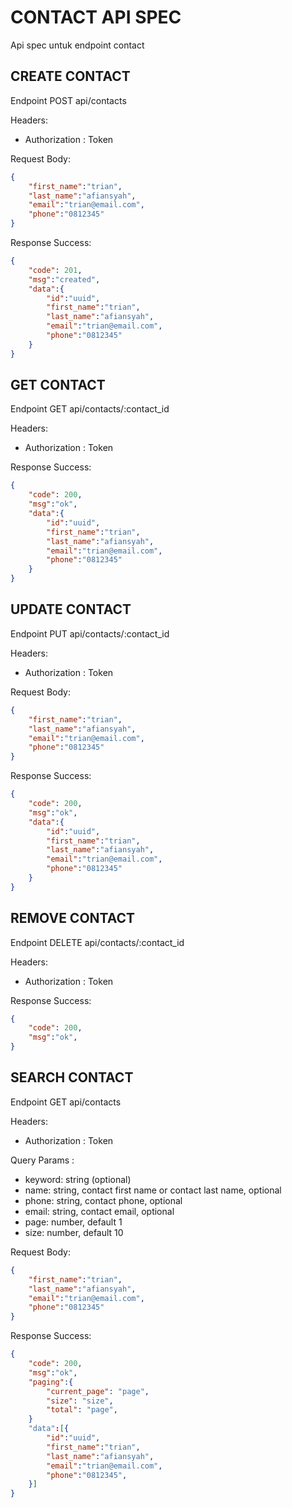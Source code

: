 # CONTACT API SPEC
Api spec untuk endpoint contact
## CREATE CONTACT

Endpoint POST api/contacts

Headers:
- Authorization : Token

Request Body:
```json
{
    "first_name":"trian",
    "last_name":"afiansyah",
    "email":"trian@email.com",
    "phone":"0812345"
}
```

Response Success:
```json
{
    "code": 201,
    "msg":"created",
    "data":{
        "id":"uuid",
        "first_name":"trian",
        "last_name":"afiansyah",
        "email":"trian@email.com",
        "phone":"0812345"
    }
}
```

## GET CONTACT

Endpoint GET api/contacts/:contact_id

Headers:
- Authorization : Token

Response Success:
```json
{
    "code": 200,
    "msg":"ok",
    "data":{
        "id":"uuid",
        "first_name":"trian",
        "last_name":"afiansyah",
        "email":"trian@email.com",
        "phone":"0812345"
    }
}
```
## UPDATE CONTACT

Endpoint PUT api/contacts/:contact_id

Headers:
- Authorization : Token

Request Body:
```json
{
    "first_name":"trian",
    "last_name":"afiansyah",
    "email":"trian@email.com",
    "phone":"0812345"
}
```

Response Success:
```json
{
    "code": 200,
    "msg":"ok",
    "data":{
        "id":"uuid",
        "first_name":"trian",
        "last_name":"afiansyah",
        "email":"trian@email.com",
        "phone":"0812345"
    }
}
```
## REMOVE CONTACT

Endpoint DELETE api/contacts/:contact_id

Headers:
- Authorization : Token

Response Success:
```json
{
    "code": 200,
    "msg":"ok",
}
```
## SEARCH CONTACT

Endpoint GET api/contacts

Headers:
- Authorization : Token

Query Params :
- keyword: string (optional)
- name: string, contact first name or contact last name, optional
- phone: string, contact phone, optional
- email: string, contact email, optional
- page: number, default 1
- size: number, default 10

Request Body:
```json
{
    "first_name":"trian",
    "last_name":"afiansyah",
    "email":"trian@email.com",
    "phone":"0812345"
}
```

Response Success:
```json
{
    "code": 200,
    "msg":"ok",
    "paging":{
        "current_page": "page",
        "size": "size",
        "total": "page",
    }
    "data":[{
        "id":"uuid",
        "first_name":"trian",
        "last_name":"afiansyah",
        "email":"trian@email.com",
        "phone":"0812345",
    }]
}
```
